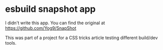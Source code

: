 # esbuild snapshot app

I didn't write this app. You can find the original at https://github.com/Yog9/SnapShot 

This was part of a project for a CSS tricks article testing different build/dev tools.